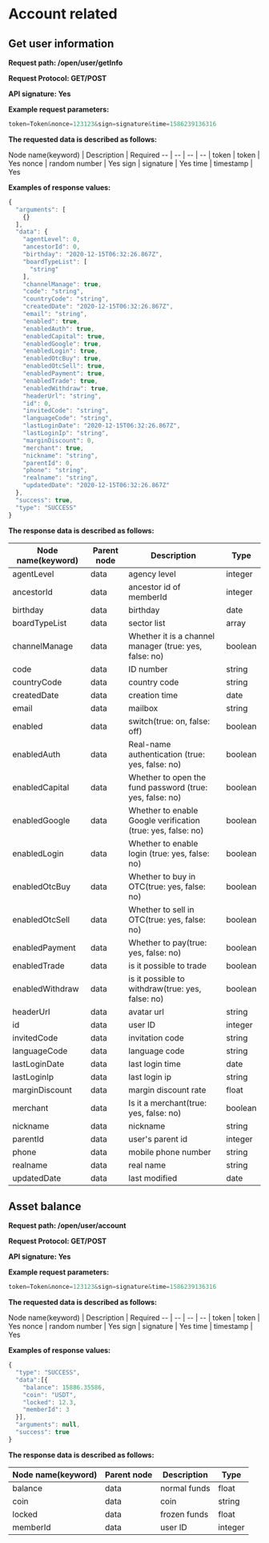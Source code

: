 # Account related

## Get user information

**Request path: /open/user/getInfo**

**Request Protocol: GET/POST**

**API signature: Yes**

**Example request parameters:**

```js
token=Token&nonce=123123&sign=signature&time=1586239136316
```

**The requested data is described as follows:**

Node name(keyword) | Description | Required
-- | -- | -- | -- |
token | token | Yes
nonce | random number | Yes
sign | signature | Yes
time | timestamp | Yes

**Examples of response values:**

```js
{
  "arguments": [
    {}
  ],
  "data": {
    "agentLevel": 0,
    "ancestorId": 0,
    "birthday": "2020-12-15T06:32:26.867Z",
    "boardTypeList": [
      "string"
    ],
    "channelManage": true,
    "code": "string",
    "countryCode": "string",
    "createdDate": "2020-12-15T06:32:26.867Z",
    "email": "string",
    "enabled": true,
    "enabledAuth": true,
    "enabledCapital": true,
    "enabledGoogle": true,
    "enabledLogin": true,
    "enabledOtcBuy": true,
    "enabledOtcSell": true,
    "enabledPayment": true,
    "enabledTrade": true,
    "enabledWithdraw": true,
    "headerUrl": "string",
    "id": 0,
    "invitedCode": "string",
    "languageCode": "string",
    "lastLoginDate": "2020-12-15T06:32:26.867Z",
    "lastLoginIp": "string",
    "marginDiscount": 0,
    "merchant": true,
    "nickname": "string",
    "parentId": 0,
    "phone": "string",
    "realname": "string",
    "updatedDate": "2020-12-15T06:32:26.867Z"
  },
  "success": true,
  "type": "SUCCESS"
}
```

**The response data is described as follows:**

Node name(keyword) | Parent node | Description | Type
-- | -- | -- | -- |
agentLevel | data | agency level | integer
ancestorId | data | ancestor id of memberId | integer
birthday | data | birthday | date
boardTypeList | data | sector list | array
channelManage | data | Whether it is a channel manager (true: yes, false: no) | boolean
code | data | ID number  |  string
countryCode | data | country code  |  string
createdDate | data |  creation time |  date
email | data |  mailbox | string
enabled | data | switch(true: on, false: off) | boolean
enabledAuth | data | Real-name authentication (true: yes, false: no) | boolean
enabledCapital | data | Whether to open the fund password (true: yes, false: no) | boolean
enabledGoogle | data | Whether to enable Google verification (true: yes, false: no) | boolean
enabledLogin | data | Whether to enable login (true: yes, false: no) | boolean
enabledOtcBuy | data | Whether to buy in OTC(true: yes, false: no) | boolean
enabledOtcSell | data | Whether to sell in OTC(true: yes, false: no) | boolean
enabledPayment | data | Whether to pay(true: yes, false: no) | boolean
enabledTrade | data | is it possible to trade | boolean
enabledWithdraw | data | is it possible to withdraw(true: yes, false: no) | boolean
headerUrl | data | avatar url | string
id | data | user ID | integer
invitedCode | data | invitation code | string
languageCode | data | language code | string
lastLoginDate | data | last login time | date
lastLoginIp | data | last login ip | string
marginDiscount | data | margin discount rate | float
merchant | data | Is it a merchant(true: yes, false: no) | boolean
nickname | data | nickname | string
parentId | data | user's parent id | integer
phone | data | mobile phone number | string
realname | data | real name | string
updatedDate | data | last modified | date

## Asset balance

**Request path: /open/user/account**

**Request Protocol: GET/POST**

**API signature: Yes**

**Example request parameters:**

```js
token=Token&nonce=123123&sign=signature&time=1586239136316
```

**The requested data is described as follows:**

Node name(keyword) | Description | Required
-- | -- | -- | -- |
token | token | Yes
nonce | random number | Yes
sign | signature | Yes
time | timestamp | Yes

**Examples of response values:**

```js
{
  "type": "SUCCESS",
  "data":[{
    "balance": 15886.35586,
    "coin": "USDT",
    "locked": 12.3,
    "memberId": 3
  }],
  "arguments": null,
  "success": true
}
```

**The response data is described as follows:**

Node name(keyword) | Parent node | Description | Type
-- | -- | -- | -- |
balance | data | normal funds | float
coin | data | coin | string
locked | data | frozen funds | float
memberId | data | user ID | integer
